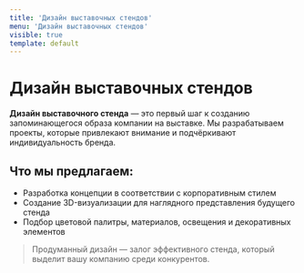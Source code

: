 ```yaml
---
title: 'Дизайн выставочных стендов'
menu: 'Дизайн выставочных стендов'
visible: true
template: default
---
```


# Дизайн выставочных стендов

**Дизайн выставочного стенда** — это первый шаг к созданию запоминающегося образа компании на выставке. Мы разрабатываем проекты, которые привлекают внимание и подчёркивают индивидуальность бренда.

## Что мы предлагаем:

- Разработка концепции в соответствии с корпоративным стилем  
- Создание 3D-визуализации для наглядного представления будущего стенда  
- Подбор цветовой палитры, материалов, освещения и декоративных элементов

> Продуманный дизайн — залог эффективного стенда, который выделит вашу компанию среди конкурентов.
